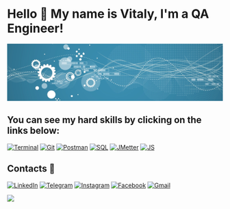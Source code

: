 # Hello 👋 My name is Vitaly, I'm a QA Engineer!

![Header](https://github.com/Vitaly-chek/Vitaly-chek/blob/main/images/1.jpg)

## You can see my hard skills by clicking  on the links below:

[![Terminal](https://img.shields.io/badge/Terminal-4296C7?style=for-the-badge&logo=linux&logoColor=000000)][terminal]
[![Git](https://img.shields.io/badge/Git-4296C7?style=for-the-badge&logo=git)][git]
[![Postman](https://img.shields.io/badge/Postman-4296C7?style=for-the-badge&logo=postman)][postman]
[![SQL](https://img.shields.io/badge/SQL-4296C7?style=for-the-badge&logo=postgresql&logoColor=00007C)][sql]
[![JMetter](https://img.shields.io/badge/JMeter-4296C7?style=for-the-badge&logo=ApacheJMeter&logoColor=000000)][jmetter]
[![JS](https://img.shields.io/badge/JavaScript-4296C7?style=for-the-badge&logo=javascript)][js]


## Contacts 📱

[![LinkedIn](https://img.shields.io/badge/LinkedIn-4296C7?style=for-the-badge&logo=LinkedIn)][linkedin]
[![Telegram](https://img.shields.io/badge/Telegram-4296C7?style=for-the-badge&logo=Telegram&logoColor=00007C)][telegram]
[![Instagram](https://img.shields.io/badge/Instagram-4296C7?style=for-the-badge&logo=Instagram)][instagram]
[![Facebook](https://img.shields.io/badge/Facebook-4296C7?style=for-the-badge&logo=Facebook&logoColor=144FC7)][facebook]
[![Gmail](https://img.shields.io/badge/Gmail-4296C7?style=for-the-badge&logo=Gmail&logoColor=FF0202)][gmail]

![](https://komarev.com/ghpvc/?username=Vitaly-chek)


[terminal]: https://github.com/Vitaly-chek/Terminal
[git]: https://github.com/Vitaly-chek/Git
[postman]: https://github.com/Vitaly-chek/Postman
[sql]: https://github.com/Vitaly-chek/SQL
[jmetter]: https://github.com/Vitaly-chek/JMeter
[js]: https://github.com/Vitaly-chek/JS_Course

[linkedin]:https://www.linkedin.com/in/%D0%B2%D0%B8%D1%82%D0%B0%D0%BB%D0%B8%D0%B9-%D0%BA%D1%80%D0%B8%D0%B2%D0%BE%D1%80%D1%83%D1%87%D0%B5%D0%BA-66685b208/
[telegram]: https://t.me/krivoruchekvitaly
[instagram]: https://www.instagram.com/vitaly_chek/
[facebook]: https://m.facebook.com/krivoruchekvitaly
[gmail]: mailto:krivoruchek1@gmail.com